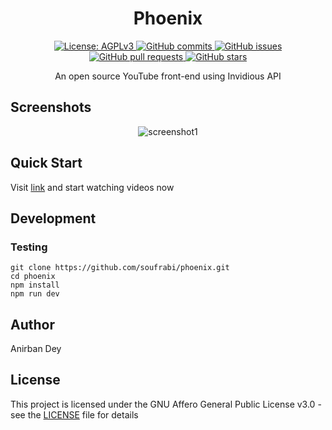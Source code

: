 <h1 align="center"> Phoenix </h1>

<p align="center">
  <a href="https://www.gnu.org/licenses/agpl-3.0.en.html">
    <img alt="License: AGPLv3" src="https://shields.io/badge/License-AGPL%20v3-blue.svg">
  </a>
  <a href="https://github.com/soufrabi/phoenix/commits/master">
    <img alt="GitHub commits" src="https://img.shields.io/github/commit-activity/y/soufrabi/phoenix?color=red&label=commits">
  </a>
  <a href="https://github.com/soufrabi/phoenix/issues">
    <img alt="GitHub issues" src="https://img.shields.io/github/issues/soufrabi/phoenix?color=important">
  </a>
  <a href="https://github.com/soufrabi/phoenix/pulls">
    <img alt="GitHub pull requests" src="https://img.shields.io/github/issues-pr/soufrabi/phoenix?color=blueviolet">
  </a>
  <a href="https://github.com/soufrabi/phoenix/stargazers">
    <img alt="GitHub stars" src="https://img.shields.io/github/stars/soufrabi/phoenix?style=social">
  </a>
</p>
 
<p align="center">
An open source YouTube front-end using Invidious API
</p>

## Screenshots
<div align="center" style=""> 

  <img alt="screenshot1" style="max-width:40vw;" src="https://soufrabi.github.io/project-assets/phoenix/screenshot1.png">

</div>

## Quick Start
Visit 
<a href="https://phoenix.soufrabi.com/">link</a>
and start watching videos now

## Development

### Testing

```
git clone https://github.com/soufrabi/phoenix.git
cd phoenix
npm install
npm run dev
```


## Author

<a href = "https://andy.soufrabi.com" style="text-decoration: none; color: inherit;">Anirban Dey</a>

## License

This project is licensed under the GNU Affero General Public License v3.0 - see the [LICENSE](./LICENSE) file for details

